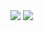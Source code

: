 

<img src="https://capsule-render.vercel.app/api?type=waving&color=auto&height=150&section=header&text=Hello%World!" />


<img src="https://capsule-render.vercel.app/api?type=waving&color=auto&height=150&section=footer" />

